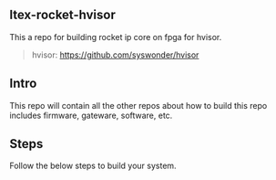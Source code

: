 ltex-rocket-hvisor
------------------

This a repo for building rocket ip core on fpga for hvisor.

> hvisor: https://github.com/syswonder/hvisor

Intro
------

This repo will contain all the other repos about how to build this repo includes firmware, gateware, software, etc.

Steps
------

Follow the below steps to build your system.

```shell

```